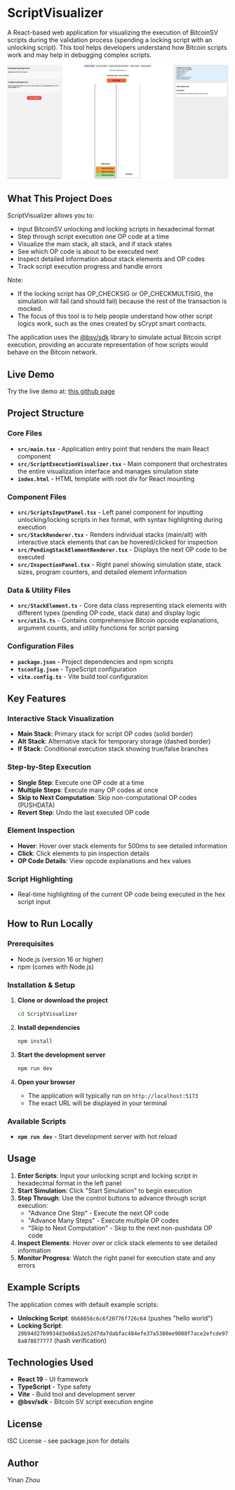 # ScriptVisualizer

A React-based web application for visualizing the execution of BitcoinSV scripts during the validation process (spending a locking script with an unlocking script). This tool helps developers understand how Bitcoin scripts work and may help in debugging complex scripts.

![ScriptVisualizer Screenshot](assets/snapshot.png)

## What This Project Does

ScriptVisualizer allows you to:
- Input BitcoinSV unlocking and locking scripts in hexadecimal format
- Step through script execution one OP code at a time
- Visualize the main stack, alt stack, and if stack states
- See which OP code is about to be executed next
- Inspect detailed information about stack elements and OP codes
- Track script execution progress and handle errors

Note: 
- If the locking script has OP_CHECKSIG or OP_CHECKMULTISIG, the simulation will fail (and should fail) because the rest of the transaction is mocked. 
- The focus of this tool is to help people understand how other script logics work, such as the ones created by sCrypt smart contracts.

The application uses the [@bsv/sdk](https://www.npmjs.com/package/@bsv/sdk) library to simulate actual Bitcoin script execution, providing an accurate representation of how scripts would behave on the Bitcoin network.

## Live Demo

Try the live demo at: [this github page](https://yinandanielzhou.github.io/BSVScriptVisualizer/)

## Project Structure

### Core Files

- **`src/main.tsx`** - Application entry point that renders the main React component
- **`src/ScriptExecutionVisualizer.tsx`** - Main component that orchestrates the entire visualization interface and manages simulation state
- **`index.html`** - HTML template with root div for React mounting

### Component Files

- **`src/ScriptsInputPanel.tsx`** - Left panel component for inputting unlocking/locking scripts in hex format, with syntax highlighting during execution
- **`src/StackRenderer.tsx`** - Renders individual stacks (main/alt) with interactive stack elements that can be hovered/clicked for inspection
- **`src/PendingStackElementRenderer.tsx`** - Displays the next OP code to be executed
- **`src/InspectionPanel.tsx`** - Right panel showing simulation state, stack sizes, program counters, and detailed element information

### Data & Utility Files

- **`src/StackElement.ts`** - Core data class representing stack elements with different types (pending OP code, stack data) and display logic
- **`src/utils.ts`** - Contains comprehensive Bitcoin opcode explanations, argument counts, and utility functions for script parsing

### Configuration Files

- **`package.json`** - Project dependencies and npm scripts
- **`tsconfig.json`** - TypeScript configuration
- **`vite.config.ts`** - Vite build tool configuration

## Key Features

### Interactive Stack Visualization
- **Main Stack**: Primary stack for script OP codes (solid border)
- **Alt Stack**: Alternative stack for temporary storage (dashed border)
- **If Stack**: Conditional execution stack showing true/false branches

### Step-by-Step Execution
- **Single Step**: Execute one OP code at a time
- **Multiple Steps**: Execute many OP codes at once
- **Skip to Next Computation**: Skip non-computational OP codes (PUSHDATA)
- **Revert Step**: Undo the last executed OP code

### Element Inspection
- **Hover**: Hover over stack elements for 500ms to see detailed information
- **Click**: Click elements to pin inspection details
- **OP Code Details**: View opcode explanations and hex values

### Script Highlighting
- Real-time highlighting of the current OP code being executed in the hex script input

## How to Run Locally

### Prerequisites
- Node.js (version 16 or higher)
- npm (comes with Node.js)

### Installation & Setup

1. **Clone or download the project**
   ```bash
   cd ScriptVisualizer
   ```

2. **Install dependencies**
   ```bash
   npm install
   ```

3. **Start the development server**
   ```bash
   npm run dev
   ```

4. **Open your browser**
   - The application will typically run on `http://localhost:5173`
   - The exact URL will be displayed in your terminal

### Available Scripts

- **`npm run dev`** - Start development server with hot reload

## Usage

1. **Enter Scripts**: Input your unlocking script and locking script in hexadecimal format in the left panel
2. **Start Simulation**: Click "Start Simulation" to begin execution
3. **Step Through**: Use the control buttons to advance through script execution:
   - "Advance One Step" - Execute the next OP code
   - "Advance Many Steps" - Execute multiple OP codes
   - "Skip to Next Computation" - Skip to the next non-pushdata OP code
4. **Inspect Elements**: Hover over or click stack elements to see detailed information
5. **Monitor Progress**: Watch the right panel for execution state and any errors

## Example Scripts

The application comes with default example scripts:
- **Unlocking Script**: `0b68656c6c6f20776f726c64` (pushes "hello world")
- **Locking Script**: `20b94d27b9934d3e08a52e52d7da7dabfac484efe37a5380ee9088f7ace2efcde978a878877777` (hash verification)

## Technologies Used

- **React 19** - UI framework
- **TypeScript** - Type safety
- **Vite** - Build tool and development server
- **@bsv/sdk** - Bitcoin SV script execution engine

## License

ISC License - see package.json for details

## Author

Yinan Zhou
